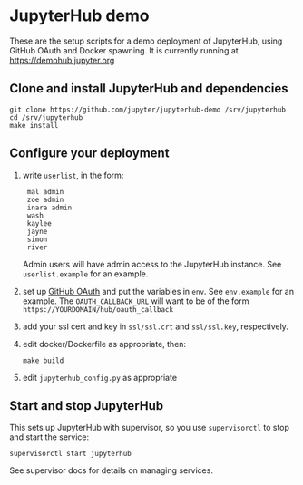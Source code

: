 # JupyterHub demo

These are the setup scripts for a demo deployment of JupyterHub,
using GitHub OAuth and Docker spawning.
It is currently running at https://demohub.jupyter.org

## Clone and install JupyterHub and dependencies

    git clone https://github.com/jupyter/jupyterhub-demo /srv/jupyterhub
    cd /srv/jupyterhub
    make install

## Configure your deployment

1. write `userlist`, in the form:

        mal admin
        zoe admin
        inara admin
        wash
        kaylee
        jayne
        simon
        river
   Admin users will have admin access to the JupyterHub instance. 
   See `userlist.example` for an example.

2. set up [GitHub OAuth][] and put the variables in `env`. See `env.example` for an example.
   The `OAUTH_CALLBACK_URL` will want to be of the form `https://YOURDOMAIN/hub/oauth_callback`

3. add your ssl cert and key in `ssl/ssl.crt` and `ssl/ssl.key`, respectively.

4. edit docker/Dockerfile as appropriate, then:

       make build

5. edit `jupyterhub_config.py` as appropriate

## Start and stop JupyterHub

This sets up JupyterHub with supervisor, so you use `supervisorctl` to stop and start the service:

    supervisorctl start jupyterhub

See supervisor docs for details on managing services.


[GitHub OAuth]: https://github.com/settings/applications/new